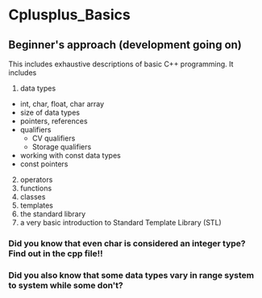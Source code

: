 # Cplusplus_Basics

## Beginner's approach (development going on)

This includes exhaustive descriptions of basic C++ programming. It includes
1. data types
- int, char, float, char array
- size of data types
- pointers, references
- qualifiers
  - CV qualifiers
  - Storage qualifiers
- working with const data types
- const pointers
2. operators
3. functions
4. classes
5. templates
6. the standard library
7. a very basic introduction to Standard Template Library (STL)

### Did you know that even char is considered an integer type? Find out in the cpp file!!
### Did you also know that some data types vary in range system to system while some don't?
